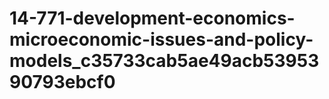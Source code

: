 # 14-771-development-economics-microeconomic-issues-and-policy-models_c35733cab5ae49acb5395390793ebcf0